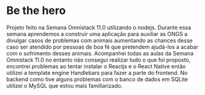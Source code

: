 # Be the hero
Projeto feito na Semana Omnistack 11.0 utilizando o nodejs. Durante essa semana aprendemos a construir uma aplicação para auxiliar as ONGS a divulgar casos de problemas com animais aumentando as chances desse caso ser atendido por pessoas de boa fé que pretendem ajudá-los a acabar com o sofrimento desses animais. Acompanhei todas as aulas da Semana Omnistack 11.0 no entanto não consegui realizar tudo o que foi proposto, encontrei problemas ao tentar instalar o Reactjs e o React Native então utilizei a template engine Handlebars para fazer a parte do frontend. No backend como tive alguns problemas com o banco de dados em SQLite utilizei o MySQL que estou mais familiarizado.

